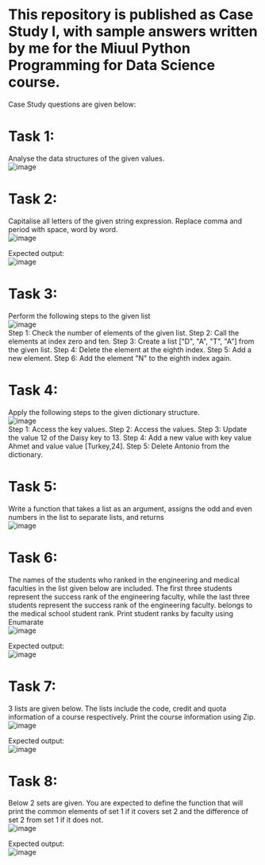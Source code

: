 # This repository is published as Case Study I, with sample answers written by me for the Miuul Python Programming for Data Science course.

Case Study questions are given below:

# Task 1: 
Analyse the data structures of the given values.
<br/>
![image](https://github.com/erdemonal11/Miuul-Python-Programming-I/assets/137915983/6c82d5ec-c474-4d2a-ba6b-4af748695fe2)

# Task 2: 
Capitalise all letters of the given string expression. Replace comma and period with space, word by word.
<br/>
![image](https://github.com/erdemonal11/Miuul-Python-Programming-I/assets/137915983/daac486c-fe8f-491c-8ad1-778d50a07848)

Expected output: 
<br/>
![image](https://github.com/erdemonal11/Miuul-Python-Programming-I/assets/137915983/14557a3a-cb24-415d-a0ee-9fbe804b429f)

# Task 3:
Perform the following steps to the given list
<br/>
![image](https://github.com/erdemonal11/Miuul-Python-Programming-I/assets/137915983/7a83336e-e49a-4473-9760-4d3257173ea2)
<br/>
Step 1: Check the number of elements of the given list.
Step 2: Call the elements at index zero and ten.
Step 3: Create a list ["D", "A", "T", "A"] from the given list.
Step 4: Delete the element at the eighth index.
Step 5: Add a new element.
Step 6: Add the element "N" to the eighth index again.

# Task 4:
Apply the following steps to the given dictionary structure.
<br/>
![image](https://github.com/erdemonal11/Miuul-Python-Programming-I/assets/137915983/62762d84-eaad-49b4-b1c4-5c775d5a43ff)
<br/>
Step 1: Access the key values.
Step 2: Access the values.
Step 3: Update the value 12 of the Daisy key to 13.
Step 4: Add a new value with key value Ahmet and value value [Turkey,24].
Step 5: Delete Antonio from the dictionary.

# Task 5:
Write a function that takes a list as an argument, assigns the odd and even numbers in the list to separate lists, and returns
<br/>
![image](https://github.com/erdemonal11/Miuul-Python-Programming-I/assets/137915983/27c2ec34-10c7-47a6-a60e-e7d9e3d3fead)

# Task 6:
The names of the students who ranked in the engineering and medical faculties in the list given below
are included. The first three students represent the success rank of the engineering faculty, while the last three students represent the success rank of the engineering faculty.
belongs to the medical school student rank. Print student ranks by faculty using Enumarate
<br/>
![image](https://github.com/erdemonal11/Miuul-Python-Programming-I/assets/137915983/dade9741-d074-42c0-bdca-0dddfbcc4457)

Expected output:
<br/>
![image](https://github.com/erdemonal11/Miuul-Python-Programming-I/assets/137915983/c53da15d-22e3-46e6-bf8a-7d6aa0897a42)

# Task 7:
3 lists are given below. The lists include the code, credit and quota information of a course respectively. Print the course information using Zip.
<br/>
![image](https://github.com/erdemonal11/Miuul-Python-Programming-I/assets/137915983/4862ca72-2b37-4211-aaa9-15540c5e8f20)

Expected output:
<br/>
![image](https://github.com/erdemonal11/Miuul-Python-Programming-I/assets/137915983/8afd278a-4e10-468a-a07c-f0320129c5c1)

# Task 8:
Below 2 sets are given. You are expected to define the function that will print the common elements of set 1 if it covers set 2 and the difference of set 2 from set 1 if it does not.
<br/>
![image](https://github.com/erdemonal11/Miuul-Python-Programming-I/assets/137915983/d3da6578-f97f-46cc-889c-3e472260315c)

Expected output:
<br/>
![image](https://github.com/erdemonal11/Miuul-Python-Programming-I/assets/137915983/a6b943eb-5d39-4b44-ae36-32c331849207)










